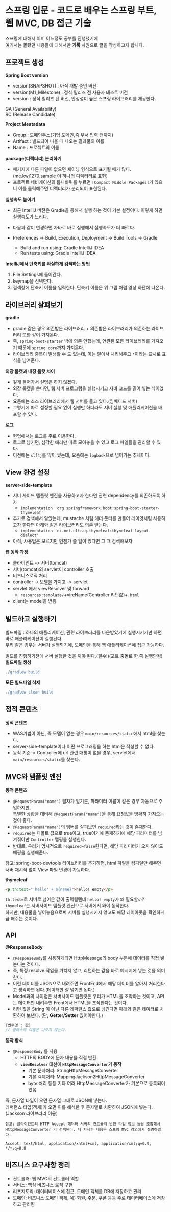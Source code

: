 # 스프링 입문 - 코드로 배우는 스프링 부트, 웹 MVC, DB 접근 기술
스프링에 대해서 이미 어느정도 공부를 진행했기에  
여기서는 몰랐던 내용들에 대해서만 **기록** 차원으로 글을 작성하고자 합니다.     

## 프로젝트 생성
**Spring Boot version**      
* version(SNAPSHOT) : 아직 개발 중인 버전          
* version(M1_Milestone) : 정식 릴리즈 전 사용자 테스트 버전               
* version : 정식 릴리즈 된 버전, 안정성이 높은 스프링 라이브러리를 제공한다.      
  
GA (General Availability)   
RC (Release Candidate)     

**Project Meatadata**
* Group : 도메인주소(기업 도메인,즉 부서 입력 전까지)
* Artifact : 빌드되어 나올 때 나오는 결과물의 이름 
* Name : 프로젝트의 이름 


**package(디렉터리) 분리하기**     
* 패키지에 다른 파일이 없으면 체이닝 형식으로 표기될 때가 많다.(me.kwj1270.sample 이 하나의 디렉터리로 표현)              
* 프로젝트 네비게이션의 톱니바퀴를 누르면 `[Compact Middle Packages]`가 있으니 이를 클릭해주면 디렉터리가 분리되어 표현된다.          

**실행속도 높이기**
* 최근 IntelliJ 버전은 Gradle을 통해서 실행 하는 것이 기본 설정이다. 이렇게 하면 실행속도가 느리다.
* 다음과 같이 변경하면 자바로 바로 실행해서 실행속도가 더 빠르다.

* Preferences -> Build, Execution, Deployment -> Build Tools -> Gradle
  * Build and run using: Gradle IntelliJ IDEA
  * Run tests using: Gradle IntelliJ IDEA
    
**IntelliJ에서 단축키를 확실하게 검색하는 방법**
1. File Settings에 들어간다.
2. keymap을 선택한다.
3. 검색창에 단축키 이름을 입력한다. 단축키 이름은 위 그림 처럼 영상 하단에 나온다.   

## 라이브러리 살펴보기

**gradle**         
* gradle 같은 경우 의존받은 라이브러리 + 의존받은 라이브러리가 의존하는 라이브러리 또한 같이 가져온다.             
* 즉, `spring-boot-starter` 밖에 의존 안했는데, 연관된 모든 라이브러리를 가져오기 때문에 `spring core`까지 가져온다.       
* 라이브러리 중복이 발생할 수 도 있는데, 이는 알아서 처리해주고 `*`이라는 표시로 표식을 남겨준다.     
      
**외장 톰캣과 내장 톰캣 차이**     
* 깊게 들어가서 설명은 하지 않겠다.     
* 외장 톰캣을 쓴다면, 웹 서버 프로그램을 실행시키고 자바 코드를 밀어 넣는 식이었다.         
* 요즘에는 소스 라이브러리에서 웹 서버를 들고 있다.(임베디드 서버)       
* 그렇기에 따로 설정할 필요 없이 실행만 하더라도 서버 실행 및 애플리케이션을 배포할 수 있다.        
    
**로그**          
* 현업에서는 로그를 주로 이용한다.           
* 로그로 남기면, 심각한 에러만 따로 모아놓을 수 있고 로그 파일들을 관리할 수 있다.        
* 이전에는 `slf4j`를 많이 썼는데, 요즘에는 `logback`으로 넘어가는 추세이다.    

## View 환경 설정   

**server-side-template**
* 서버 사이드 템플릿 엔진을 사용하고자 한다면 관련 dependency를 의존하도록 하자      
  * `implementation 'org.springframework.boot:spring-boot-starter-thymeleaf'`
* 추가로 검색해서 알았는데, mustache 처럼 헤더 풋터를 만들어 레이앗처럼 사용하고자 한다면 아래와 같은 라이브러리도 의존 받는다.   
  * `implementation 'nz.net.ultraq.thymeleaf:thymeleaf-layout-dialect'`        
* 아직, 사용법은 모르지만 언젠가 쓸 일이 있다면 그 때 검색해보자     

**웹 동작 과정**   
* 클라이언트 -> 서버(tomcat)  
* 서버(tomcat)의 servlet이 controller 호출
* 비즈니스로직 처리
* controller -> 모델을 가지고 -> servlet
* servlet 에서 viewResolver 및 forward
  * `resources:template/`+vireName(Controller 리턴값)+`.html`    
* client는 model을 받음  

## 빌드하고 실행하기
빌드파일 : 하나의 애플리케이션, 관련 라이브러리를 다운받았기에 실행시키기만 하면 바로 애플리케이션이 실행된다.     
우리 같은 경우는 서버가 실행되기에, 도메인을 통해 웹 애플리케이션에 접근 가능하다.    
       
빌드를 진행하기전에 서버 실행한 것을 꺼야 된다.(필수!)(포트 충돌로 한 쪽 실행안됨)       
**빌드파일 생성**  
```gradle
./gradlew build
```   
  
**모든 빌드파일 삭제** 
```gradle
./gradlew clean build
```

## 정적 콘텐츠 
**정적 콘텐츠**   
    
* WAS기법이 아닌, 즉 모델이 없는 경우 `main/resources/static`에서 html을 찾는다.         
* server-side-template이나 어떤 프로그래밍을 하는 html은 작성할 수 없다.        
* 동작 기준-> Controller에 url 관련 매핑이 없을 경우, servlet에서  `main/resources/static`를 찾는다.          

## MVC와 템플릿 엔진 
**동적 콘텐츠**   
* `@RequestParam("name")` 필자가 알기론, 파라미터 이름이 같은 경우 자동으로 주입하지만,    
특별한 상황을 대비해 `@RequestParam("name")`을 통해 요청값을 명확히 가져오는 것이 좋다.     
* `@RequestParam("name")`의 멤버를 살펴보면 `required`라는 것이 존재한다.  
* `required`는 디폴트 값으로 true이고, true이기에 존재하기에 해당 파라미터를 넘겨줘야만 `Controller` 맵핑을 실행한다.    
* 반대로, 우리가 명시적으로 `required=false`한다면, 해당 파라미터가 오지 않아도 매핑을 실행해준다.   
       
참고: spring-boot-devtools 라이브러리를 추가하면, html 파일을 컴파일만 해주면 서버 재시작 없이 View 파일 변경이 가능하다.         
   
**thymeleaf**   
```html
<p th:text="'hello' + ${name}">hello! empty</p>
```    
`th:text=`로 서버로 넘어온 값이 출력될텐데 `hello! empty`가 왜 필요할까?       
`thymeleaf`는 서버사이드 템플릿 엔진으로 서버에서 와야 동작한다.     
하지만, 내용물을 넣어놓음으로써 서버를 실행시키지 않고도 해당 레이아웃을 확인하게끔 해주는 것이다.      
   
## API    
  
**@ResponseBody**  
* `@ResponseBody`를 사용하게되면 HttpMessage의 body 부분에 데이터를 직접 넣는다는 것이다.     
* 즉, 특정 resolve 작업을 거치지 않고, 리턴하는 값을 바로 메시지에 넣는 것을 의미한다.        
* 이런 데이터를 JSON으로 내려주면 FrontEnd에서 해당 데이터를 알아서 처리한다고 생각하면 된다.(데이터만 잘 넘기면 된다.)     
* Model과의 차이점은 서버사이드 템플릿은 우리가 HTML을 조작하는 것이고, API는 데이터만 내려주면 Front에서 HTML을 조작한다는 것이다.       
* 리턴 값을 String 이 아닌 다른 레퍼런스 값으로 넘긴다면 아래와 같은 데이터로 치환하여 보낸다. (단, **Getter/Setter** 있어야한다.)    
   
```java  
{변수명 : 값}    
// 클래스의 이름은 나오지 않는다.   
```
  
**동작 방식**      
* `@ResponseBody` 를 사용
  * HTTP의 BODY에 문자 내용을 직접 반환
  * **`viewResolver` 대신에 `HttpMessageConverter`가 동작**   
    * 기본 문자처리: StringHttpMessageConverter
    * 기본 객체처리: MappingJackson2HttpMessageConverter
    * byte 처리 등등 기타 여러 HttpMessageConverter가 기본으로 등록되어 있음
        
즉, 문자열 타입이 오면 문자열 그대로 JSON에 넣는다.             
레퍼런스 타입(객체)가 오면 이를 해석한 후 문자열로 치환하여 JSON에 넣는다. (Jackson 라이브러리 이용)          
  
```
참고: 클라이언트의 HTTP Accept 해더와 서버의 컨트롤러 반환 타입 정보 둘을 조합해서
HttpMessageConverter 가 선택된다. 더 자세한 내용은 스프링 MVC 강의에서 설명하겠다.

Accept: text/html, application/xhtml+xml, application/xml;q=0.9, */*;q=0.8
```   

## 비즈니스 요구사항 정리 
* 컨트롤러: 웹 MVC의 컨트롤러 역할
* 서비스: 핵심 비즈니스 로직 구현
* 리포지토리: 데이터베이스에 접근, 도메인 객체를 DB에 저장하고 관리
* 도메인: 비즈니스 도메인 객체, 예) 회원, 주문, 쿠폰 등등 주로 데이터베이스에 저장하고 관리됨   



